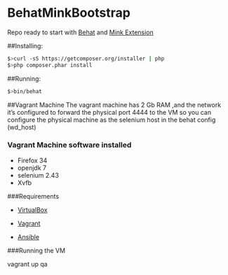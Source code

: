 BehatMinkBootstrap
==================

Repo ready to start with [Behat](http://github.com/Behat/Behat) and [Mink Extension](http://github.com/Behat/MinkExtension)

##Installing:

```bash
$>curl -sS https://getcomposer.org/installer | php
$>php composer.phar install
```

##Running:

```bash
$>bin/behat 
```
##Vagrant Machine
The vagrant machine has 2 Gb RAM ,and the network it’s configured to forward the physical port 4444 to the VM 
so you can configure the physical machine as the selenium host in the behat config (wd_host) 

### Vagrant Machine software installed
* Firefox 34
* openjdk 7
* selenium 2.43 
* Xvfb

###Requirements

* [VirtualBox](https://www.virtualbox.org/)

* [Vagrant](https://www.vagrantup.com/)

* [Ansible](http://docs.ansible.com/intro_installation.html)

###Running the VM

vagrant up qa
